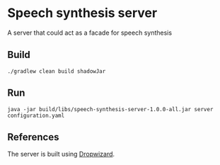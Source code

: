 # Speech synthesis server

A server that could act as a facade for speech synthesis

## Build

```
./gradlew clean build shadowJar
```

## Run

```
java -jar build/libs/speech-synthesis-server-1.0.0-all.jar server configuration.yaml 
```

## References

The server is built using [Dropwizard](http://www.dropwizard.io/).
